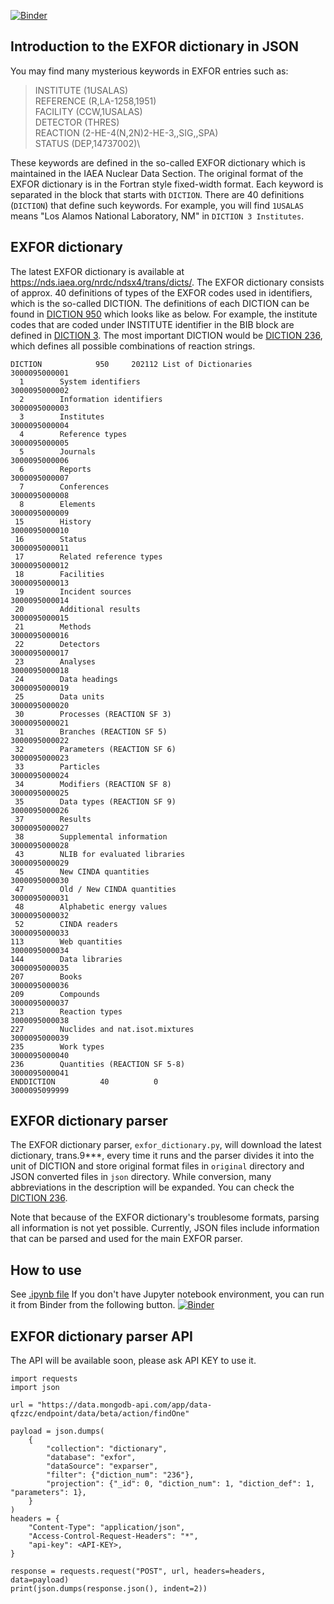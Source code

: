 [![Binder](https://mybinder.org/badge_logo.svg)](https://mybinder.org/v2/gh/shinokumura/exfor_dictionary/main?labpath=example.ipynb)

## Introduction to the EXFOR dictionary in JSON
You may find many mysterious keywords in EXFOR entries such as:

> INSTITUTE  (1USALAS)\
> REFERENCE  (R,LA-1258,1951)\
> FACILITY   (CCW,1USALAS)\
> DETECTOR   (THRES) \
> REACTION   (2-HE-4(N,2N)2-HE-3,,SIG,,SPA)\
> STATUS     (DEP,14737002)\

These keywords are defined in the so-called EXFOR dictionary which is maintained in the IAEA Nuclear Data Section. The original format of the EXFOR dictionary is in the Fortran style fixed-width format. Each keyword is separated in the block that starts with ```DICTION```. There are 40 definitions (```DICTION```) that define such keywords. For example, you will find ```1USALAS``` means "Los Alamos National Laboratory, NM" in ```DICTION 3 Institutes```.


## EXFOR dictionary
The latest EXFOR dictionary is available at https://nds.iaea.org/nrdc/ndsx4/trans/dicts/. 
The EXFOR dictionary consists of approx. 40 definitions of types of the EXFOR codes used in identifiers,  which is the so-called DICTION. The definitions of each DICTION can be found in [DICTION   950](original/diction950.dat) which looks like as below. For example, the institute codes that are coded under INSTITUTE identifier in the BIB block are defined in [DICTION    3](original/diction3.dat). The most important DICTION would be [DICTION   236](original/diction236.dat), which defines all possible combinations of reaction strings.

```
DICTION            950     202112 List of Dictionaries            3000095000001 
  1        System identifiers                                     3000095000002 
  2        Information identifiers                                3000095000003 
  3        Institutes                                             3000095000004 
  4        Reference types                                        3000095000005 
  5        Journals                                               3000095000006 
  6        Reports                                                3000095000007 
  7        Conferences                                            3000095000008 
  8        Elements                                               3000095000009 
 15        History                                                3000095000010 
 16        Status                                                 3000095000011 
 17        Related reference types                                3000095000012 
 18        Facilities                                             3000095000013 
 19        Incident sources                                       3000095000014 
 20        Additional results                                     3000095000015 
 21        Methods                                                3000095000016 
 22        Detectors                                              3000095000017 
 23        Analyses                                               3000095000018 
 24        Data headings                                          3000095000019 
 25        Data units                                             3000095000020 
 30        Processes (REACTION SF 3)                              3000095000021 
 31        Branches (REACTION SF 5)                               3000095000022 
 32        Parameters (REACTION SF 6)                             3000095000023 
 33        Particles                                              3000095000024 
 34        Modifiers (REACTION SF 8)                              3000095000025 
 35        Data types (REACTION SF 9)                             3000095000026 
 37        Results                                                3000095000027 
 38        Supplemental information                               3000095000028 
 43        NLIB for evaluated libraries                           3000095000029 
 45        New CINDA quantities                                   3000095000030 
 47        Old / New CINDA quantities                             3000095000031 
 48        Alphabetic energy values                               3000095000032 
 52        CINDA readers                                          3000095000033 
113        Web quantities                                         3000095000034 
144        Data libraries                                         3000095000035 
207        Books                                                  3000095000036 
209        Compounds                                              3000095000037 
213        Reaction types                                         3000095000038 
227        Nuclides and nat.isot.mixtures                         3000095000039 
235        Work types                                             3000095000040 
236        Quantities (REACTION SF 5-8)                           3000095000041 
ENDDICTION          40          0                                 3000095099999 
```


## EXFOR dictionary parser
The EXFOR dictionary parser, ``exfor_dictionary.py``, will download the latest dictionary, trans.9***,  every time it runs and the parser divides it into the unit of DICTION and store original format files in ``original`` directory and JSON converted files in ``json`` directory. While conversion, many abbreviations in the description will be expanded. You can check the [DICTION   236](json/diction236.json).

Note that because of the EXFOR dictionary's troublesome formats, parsing all information is not yet possible. Currently, JSON files include information that can be parsed and used for the main EXFOR parser. 


## How to use
See [.ipynb file](https://github.com/shinokumura/exfor_dictionary/blob/main/example.ipynb) If you don't have Jupyter notebook environment, you can run it from Binder from the following button. [![Binder](https://mybinder.org/badge_logo.svg)](https://mybinder.org/v2/gh/shinokumura/exfor_dictionary/main?labpath=example.ipynb)



## EXFOR dictionary parser API
The API will be available soon, please ask API KEY to use it.

```
import requests
import json

url = "https://data.mongodb-api.com/app/data-qfzzc/endpoint/data/beta/action/findOne"

payload = json.dumps(
    {
        "collection": "dictionary",
        "database": "exfor",
        "dataSource": "exparser",
        "filter": {"diction_num": "236"},
        "projection": {"_id": 0, "diction_num": 1, "diction_def": 1, "parameters": 1},
    }
)
headers = {
    "Content-Type": "application/json",
    "Access-Control-Request-Headers": "*",
    "api-key": <API-KEY>,
}

response = requests.request("POST", url, headers=headers, data=payload)
print(json.dumps(response.json(), indent=2))
```